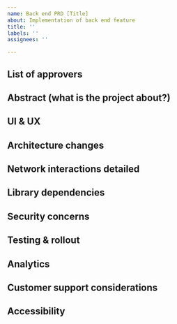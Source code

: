 ```yaml
---
name: Back end PRD [Title]
about: Implementation of back end feature
title: ''
labels: ''
assignees: ''

---
```


## List of approvers
## Abstract (what is the project about?)
## UI & UX
## Architecture changes
## Network interactions detailed
## Library dependencies
## Security concerns
## Testing & rollout
## Analytics
## Customer support considerations
## Accessibility
